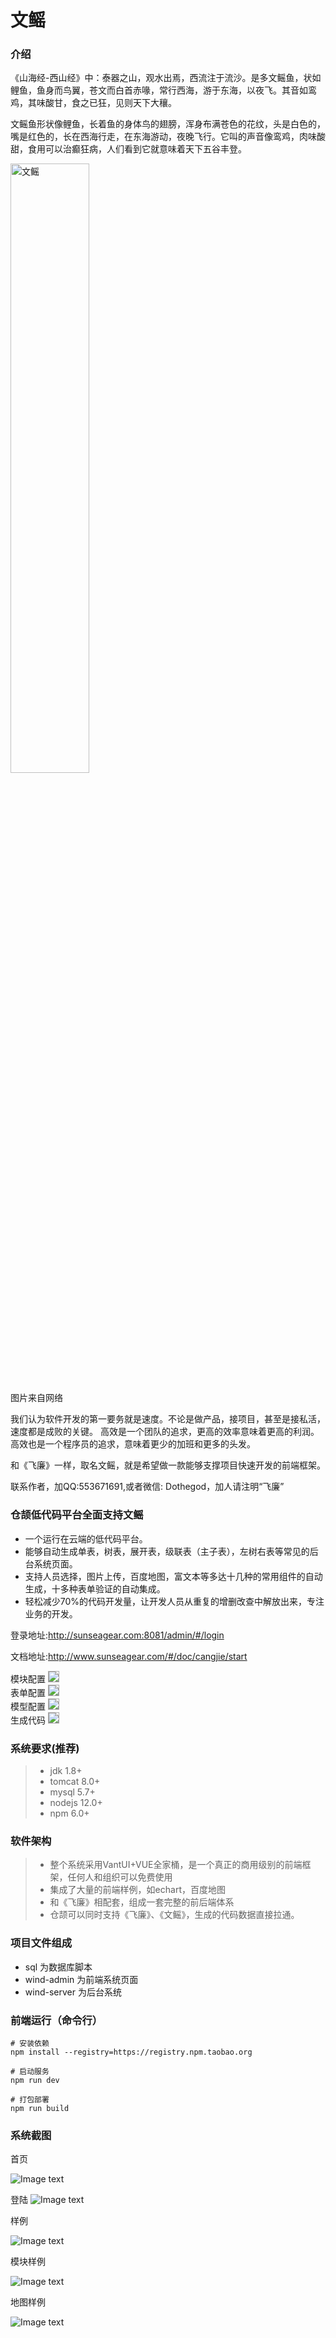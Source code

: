 # 文鳐

### 介绍
《山海经-西山经》中：泰器之山，观水出焉，西流注于流沙。是多文鳐鱼，状如鲤鱼，鱼身而鸟翼，苍文而白首赤喙，常行西海，游于东海，以夜飞。其音如鸾鸡，其味酸甘，食之已狂，见则天下大穰。

文鳐鱼形状像鲤鱼，长着鱼的身体鸟的翅膀，浑身布满苍色的花纹，头是白色的，嘴是红色的，长在西海行走，在东海游动，夜晚飞行。它叫的声音像鸾鸡，肉味酸甜，食用可以治癫狂病，人们看到它就意味着天下五谷丰登。

<img width="50%" src="http://feilian.oss-cn-beijing.aliyuncs.com/cangjie/mobile/wenyao.jpeg" alt="文鳐">

图片来自网络

我们认为软件开发的第一要务就是速度。不论是做产品，接项目，甚至是接私活，速度都是成败的关键。
高效是一个团队的追求，更高的效率意味着更高的利润。高效也是一个程序员的追求，意味着更少的加班和更多的头发。

和《飞廉》一样，取名文鳐，就是希望做一款能够支撑项目快速开发的前端框架。

联系作者，加QQ:553671691,或者微信: Dothegod，加人请注明“飞廉”

[comment]: <> (### 源码地址)

[comment]: <> (gitee:https://gitee.com/sunseagear/wind)

[comment]: <> (github:https://github.com/sunseagear/wind)

[comment]: <> (### 在线预览)

[comment]: <> (http://www.sunseagear.com/dist/)

[comment]: <> (### 在线文档)

[comment]: <> (http://www.sunseagear.com/)

[comment]: <> (    演示系统数据无法修改)
### 仓颉低代码平台全面支持文鳐
* 一个运行在云端的低代码平台。
* 能够自动生成单表，树表，展开表，级联表（主子表），左树右表等常见的后台系统页面。
* 支持人员选择，图片上传，百度地图，富文本等多达十几种的常用组件的自动生成，十多种表单验证的自动集成。
* 轻松减少70%的代码开发量，让开发人员从重复的增删改查中解放出来，专注业务的开发。

登录地址:http://sunseagear.com:8081/admin/#/login

文档地址:http://www.sunseagear.com/#/doc/cangjie/start

模块配置
<img src="http://feilian.oss-cn-beijing.aliyuncs.com/cangjie/mobile/mobilemodel.PNG" style="border: 1px solid #a9a9a9;"><br>
表单配置
<img src="http://feilian.oss-cn-beijing.aliyuncs.com/cangjie/mobile/mobileForm.PNG" style="border: 1px solid #a9a9a9;"><br>
模型配置
<img src="http://feilian.oss-cn-beijing.aliyuncs.com/cangjie/mobile/mobilemodelproperty.PNG" style="border: 1px solid #a9a9a9;"><br>
生成代码
<img src="http://feilian.oss-cn-beijing.aliyuncs.com/cangjie/mobile/codegen.PNG" style="border: 1px solid #a9a9a9;"><br>


### 系统要求(推荐)
>* jdk 1.8+
>* tomcat 8.0+
>* mysql 5.7+
>* nodejs 12.0+
>* npm 6.0+

### 软件架构
>* 整个系统采用VantUI+VUE全家桶，是一个真正的商用级别的前端框架，任何人和组织可以免费使用
>* 集成了大量的前端样例，如echart，百度地图
>* 和《飞廉》相配套，组成一套完整的前后端体系
>* 仓颉可以同时支持《飞廉》、《文鳐》，生成的代码数据直接拉通。


### 项目文件组成
* sql 为数据库脚本
* wind-admin 为前端系统页面
* wind-server 为后台系统
### 前端运行（命令行）
```
# 安装依赖
npm install --registry=https://registry.npm.taobao.org

# 启动服务
npm run dev

# 打包部署
npm run build

```

### 系统截图
首页

![Image text](http://feilian.oss-cn-beijing.aliyuncs.com/wenyao/doc/home.PNG)

登陆
![Image text](http://feilian.oss-cn-beijing.aliyuncs.com/wenyao/doc/login.PNG)

样例

![Image text](http://feilian.oss-cn-beijing.aliyuncs.com/wenyao/doc/feature.PNG)

模块样例

![Image text](http://feilian.oss-cn-beijing.aliyuncs.com/wenyao/doc/eventDemo.PNG)

地图样例

![Image text](http://feilian.oss-cn-beijing.aliyuncs.com/wenyao/doc/map.PNG)



